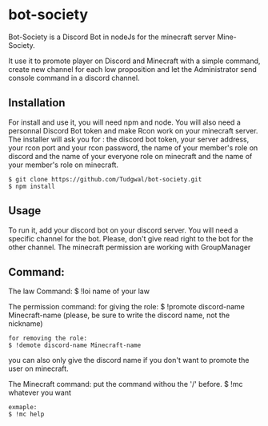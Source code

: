 # bot-society

Bot-Society is a Discord Bot in nodeJs for the minecraft server Mine-Society.

It use it to promote player on Discord and Minecraft with a simple command, create new channel for each low proposition and let the Administrator send console command in a discord channel.

## Installation

For install and use it, you will need npm and node.
You will also need a personnal Discord Bot token and make Rcon work on your minecraft server.
The installer will ask you for : the discord bot token, your server address, your rcon port and your rcon password, the name of your member's role on discord and the name of your everyone role on minecraft and the name of your member's role on minecraft.

    $ git clone https://github.com/Tudgwal/bot-society.git
    $ npm install

## Usage

To run it, add your discord bot on your discord server.
You will need a specific channel for the bot.
Please, don't give read right to the bot for the other channel. 
The minecraft permission are working with GroupManager

## Command:

The law Command:
    $ !loi name of your law

The permission command: 
    for giving the role:
    $ !promote discord-name Minecraft-name
    (please, be sure to write the discord name, not the nickname)

    for removing the role:
    $ !demote discord-name Minecraft-name

you can also only give the discord name if you don't want to promote the user on minecraft.

The Minecraft command:
    put the command withou the '/' before.
    $ !mc whatever you want

    exmaple:
    $ !mc help

